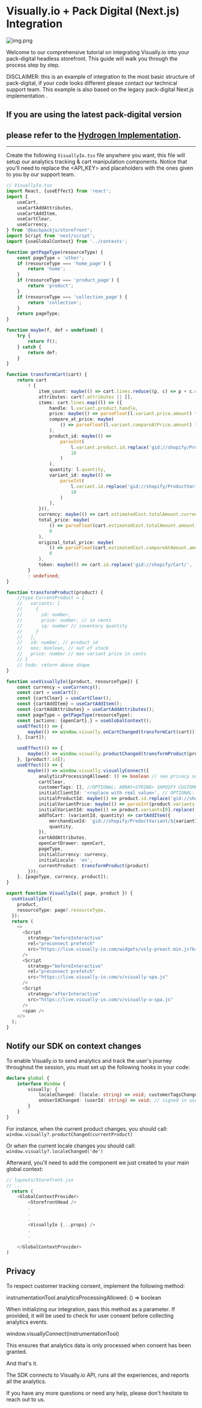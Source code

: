 # Visually.io + Pack Digital (Next.js) Integration

![img.png](img.png)

Welcome to our comprehensive tutorial on integrating Visually.io into your pack-digital headless storefront. This guide
will walk you through the process step by step.

DISCLAIMER: this is an example of integration to the most basic structure of pack-digital, if your code looks different
please contact our technical support team.
This example is also based on the legacy pack-digital Next.js implementation .

## If you are using the latest pack-digital version
## please refer to the [Hydrogen Implementation](README.md).


---

Create the following `VisuallyIo.tsx` file anywhere you want, this file will setup our analytics tracking & cart
manipulation components.
Notice that you'll need to replace the <API_KEY> and <ALIAS> placeholders with the ones given to you by our support
team.

```typescript
// VisuallyIo.tsx
import React, {useEffect} from 'react';
import {
    useCart,
    useCartAddAttributes,
    useCartAddItem,
    useCartClear,
    useCurrency,
} from '@backpackjs/storefront';
import Script from 'next/script';
import {useGlobalContext} from '../contexts';

function getPageType(resourceType) {
    const pageType = 'other';
    if (resourceType === 'home_page') {
        return 'home';
    }
    if (resourceType === 'product_page') {
        return 'product';
    }
    if (resourceType === 'collection_page') {
        return 'collection';
    }
    return pageType;
}

function maybe(f, def = undefined) {
    try {
        return f();
    } catch {
        return def;
    }
}

function transformCart(cart) {
    return cart
        ? {
            item_count: maybe(() => cart.lines.reduce((p, c) => p + c.quantity, 0)),
            attributes: cart?.attributes || [],
            items: cart.lines.map((l) => ({
                handle: l.variant.product.handle,
                price: maybe(() => parseFloat(l.variant.price.amount) * 100), // cents
                compare_at_price: maybe(
                    () => parseFloat(l.variant.compareAtPrice.amount) * 100 // centes
                ),
                product_id: maybe(() =>
                    parseInt(
                        l.variant.product.id.replace('gid://shopify/Product/', ''),
                        10
                    )
                ),
                quantity: l.quantity,
                variant_id: maybe(() =>
                    parseInt(
                        l.variant.id.replace('gid://shopify/ProductVariant/', ''),
                        10
                    )
                ),
            })),
            currency: maybe(() => cart.estimatedCost.totalAmount.currencyCode, 0),
            total_price: maybe(
                () => parseFloat(cart.estimatedCost.totalAmount.amount) * 100, // cents
                0
            ),
            original_total_price: maybe(
                () => parseFloat(cart.estimatedCost.compareAtAmount.amount) * 100, // cents
                0
            ),
            token: maybe(() => cart.id.replace('gid://shopify/Cart/', ''), ''),
        }
        : undefined;
}

function transformProduct(product) {
    //type CurrentProduct = {
    //   variants: [
    //     {
    //       id: number,
    //       price: number, // in cents
    //       iq: number // inventory quantity
    //     }
    //   ],
    //   id: number, // product id
    //   oos: boolean, // out of stock
    //   price: number // max variant price in cents
    // }
    // todo: return above shape
}

function useVisuallyIo({product, resourceType}) {
    const currency = useCurrency();
    const cart = useCart();
    const {cartClear} = useCartClear();
    const {cartAddItem} = useCartAddItem();
    const {cartAddAttributes} = useCartAddAttributes();
    const pageType = getPageType(resourceType);
    const {actions: {openCart},} = useGlobalContext();
    useEffect(() => {
        maybe(() => window.visually.onCartChanged(transformCart(cart)));
    }, [cart]);

    useEffect(() => {
        maybe(() => window.visually.productChanged(transformProduct(product)));
    }, [product?.id]);
    useEffect(() => {
        maybe(() => window.visually.visuallyConnect({
            analyticsProcessingAllowed: () => boolean // see privacy section in the document below
            cartClear,
            customerTags: [], //OPTIONAL: ARRAY<STRING> SHPOIFY CUSTOMER TAGS
            initialClientId: '<replace with real value>', // OPTIONAL: signed in client id
            initialProductId: maybe(() => product.id.replace('gid://shopify/Product/', '')),
            initialVariantPrice: maybe(() => parseInt(product.variants[0].priceV2.amount, 10)),
            initialVariantId: maybe(() => product.variants[0].replace('gid://shopify/ProductVariant/', '')),
            addToCart: (variantId, quantity) => cartAddItem({
                merchandiseId: `gid://shopify/ProductVariant/${variantId}`,
                quantity,
            }),
            cartAddAttributes,
            openCartDrawer: openCart,
            pageType,
            initialCurrency: currency,
            initialLocale: 'en',
            currentProduct: transformProduct(product)
        }));
    }, [pageType, currency, product]);
}


```


```typescript jsx
export function VisuallyIo({ page, product }) {
  useVisuallyIo({
    product,
    resourceType: page?.resourceType,
  });
  return (
    <>
      <Script
        strategy="beforeInteractive"
        rel="preconnect prefetch"
        src="https://live.visually-io.com/widgets/vsly-preact.min.js?k=<API_KEY>&e=2&s=<ALIAS>"
      />
      <Script
        strategy="beforeInteractive"
        rel="preconnect prefetch"
        src="https://live.visually-io.com/v/visually-spa.js"
      />
      <Script
        strategy="afterInteractive"
        src="https://live.visually-io.com/v/visually-a-spa.js"
      />
      <span />
    </>
  );
}
```

## Notify our SDK on context changes


To enable Visually.io to send analytics and track the user's journey throughout the session, you must set up the following hooks in your code:

```typescript
declare global {
    interface Window {
        visually: {
            localeChanged: (locale: string) => void; customerTagsChanged: (newTags: [string]) => void // shopify customer tags
            onUserIdChanged: (userId: string) => void; // signed in user id
        }
    }
}
```

For instance, when the current product changes, you should call:
`window.visually?.productChanged(currentProduct)`

Or when the current locale changes you should call:
`window.visually?.localeChanged('de')`

Afterward, you'll need to add the component we just created to your main global context:


```typescript jsx
// layouts/Storefront.jsx
// ...
  return (
    <GlobalContextProvider>
        <StorefrontHead />
        .
        .
        .
        <VisuallyIo {...props} /> 
        .
        .
        .
    </GlobalContextProvider>
)
```


## Privacy

To respect customer tracking consent, implement the following method:

instrumentationTool.analyticsProcessingAllowed: () => boolean

When initializing our integration, pass this method as a parameter. If provided, it will be used to check for user consent before collecting analytics events.

window.visuallyConnect(instrumentationTool)

This ensures that analytics data is only processed when consent has been granted.


And that's it.

The SDK connects to Visually.io API, runs all the experiences, and reports all the analytics.

If you have any more questions or need any help, please don't hesitate to reach out to us.